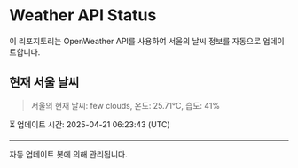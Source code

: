 
# Weather API Status

이 리포지토리는 OpenWeather API를 사용하여 서울의 날씨 정보를 자동으로 업데이트합니다.

## 현재 서울 날씨
> 서울의 현재 날씨: few clouds, 온도: 25.71°C, 습도: 41%

⏳ 업데이트 시간: 2025-04-21 06:23:43 (UTC)

---
자동 업데이트 봇에 의해 관리됩니다.
